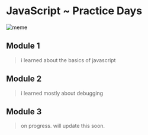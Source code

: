 # JavaScript ~ Practice Days

![meme](https://images.app.goo.gl/sK8nTUhnmiBBj38k7)

## Module 1
> i learned about the basics of javascript

## Module 2
> i learned mostly about debugging

## Module 3
> on progress. will update this soon.